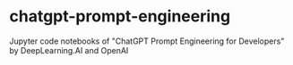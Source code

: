 # chatgpt-prompt-engineering
Jupyter code notebooks of "ChatGPT Prompt Engineering for Developers" by DeepLearning.AI and OpenAI
